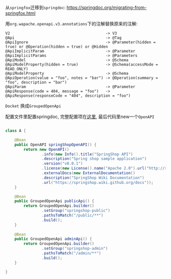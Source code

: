 
从`springfox`迁移到`springdoc`: https://springdoc.org/migrating-from-springfox.html

用`org.wapache.openapi.v3.annotations`下的注解替换原来的注解:

    V2                                          -> V3
    @Api                                        -> @Tag
    @ApiIgnore                                  -> @Parameter(hidden = true) or @Operation(hidden = true) or @Hidden
    @ApiImplicitParam                           -> @Parameter
    @ApiImplicitParams                          -> @Parameters
    @ApiModel                                   -> @Schema
    @ApiModelProperty(hidden = true)            -> @Schema(accessMode = READ_ONLY)
    @ApiModelProperty                           -> @Schema
    @ApiOperation(value = "foo", notes = "bar") -> @Operation(summary = "foo", description = "bar")
    @ApiParam                                   -> @Parameter
    @ApiResponse(code = 404, message = "foo")   -> @ApiResponse(responseCode = "404", description = "foo")

`Docket` 换成`GroupedOpenApi`

配置文件里配置springdoc, 完整配置项在[这里](https://springdoc.org/springdoc-properties.html), 
最后代码里new一个`OpenAPI`

```java

class A {

    @Bean
    public OpenAPI springShopOpenAPI() {
        return new OpenAPI()
                .info(new Info().title("SpringShop API")
                .description("Spring shop sample application")
                .version("v0.0.1")
                .license(new License().name("Apache 2.0").url("http://springdoc.org")))
                .externalDocs(new ExternalDocumentation()
                .description("SpringShop Wiki Documentation")
                .url("https://springshop.wiki.github.org/docs"));
    }

    @Bean
    public GroupedOpenApi publicApi() {
        return GroupedOpenApi.builder()
                .setGroup("springshop-public")
                .pathsToMatch("/public/**")
                .build();
    }
  
    @Bean
    public GroupedOpenApi adminApi() {
        return GroupedOpenApi.builder()
                .setGroup("springshop-admin")
                .pathsToMatch("/admin/**")
                .build();
    }

}
```

